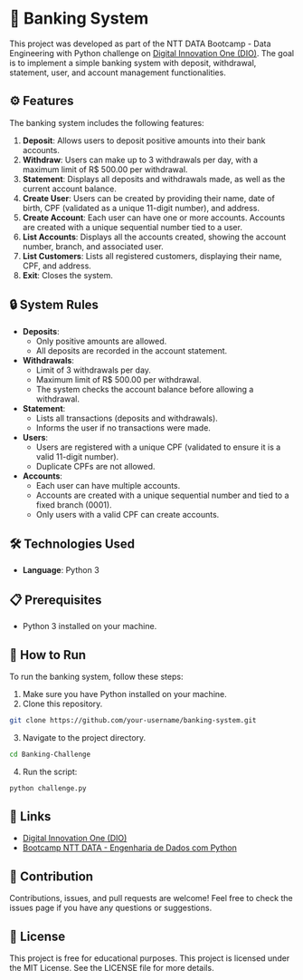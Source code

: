 # 🏦 Banking System

This project was developed as part of the NTT DATA Bootcamp - Data Engineering with Python challenge on [Digital Innovation One (DIO)](https://www.dio.me/). The goal is to implement a simple banking system with deposit, withdrawal, statement, user, and account management functionalities.

## ⚙️ Features

The banking system includes the following features:
1. **Deposit**: Allows users to deposit positive amounts into their bank accounts.
2. **Withdraw**: Users can make up to 3 withdrawals per day, with a maximum limit of R$ 500.00 per withdrawal.
3. **Statement**: Displays all deposits and withdrawals made, as well as the current account balance.
4. **Create User**: Users can be created by providing their name, date of birth, CPF (validated as a unique 11-digit number), and address.
5. **Create Account**: Each user can have one or more accounts. Accounts are created with a unique sequential number tied to a user.
6. **List Accounts**: Displays all the accounts created, showing the account number, branch, and associated user.
7. **List Customers**: Lists all registered customers, displaying their name, CPF, and address.
8. **Exit**: Closes the system.

## 🔒 System Rules

- **Deposits**: 
  - Only positive amounts are allowed.
  - All deposits are recorded in the account statement.
- **Withdrawals**:
  - Limit of 3 withdrawals per day.
  - Maximum limit of R$ 500.00 per withdrawal.
  - The system checks the account balance before allowing a withdrawal.
- **Statement**: 
  - Lists all transactions (deposits and withdrawals).
  - Informs the user if no transactions were made.
- **Users**:
  - Users are registered with a unique CPF (validated to ensure it is a valid 11-digit number).
  - Duplicate CPFs are not allowed.
- **Accounts**:
  - Each user can have multiple accounts.
  - Accounts are created with a unique sequential number and tied to a fixed branch (0001).
  - Only users with a valid CPF can create accounts.

## 🛠️ Technologies Used

- **Language**: Python 3

## 📋 Prerequisites

- Python 3 installed on your machine.

## 🚀 How to Run

To run the banking system, follow these steps:
1. Make sure you have Python installed on your machine.
2. Clone this repository.
```bash
git clone https://github.com/your-username/banking-system.git
```
3. Navigate to the project directory.
```bash
cd Banking-Challenge
```
4. Run the script:
```bash
python challenge.py
```

## 🔗 Links

* [Digital Innovation One (DIO)](https://www.dio.me/)
* [Bootcamp NTT DATA - Engenharia de Dados com Python](https://www.dio.me/bootcamp/engenharia-dados-python)

## 🤝 Contribution

Contributions, issues, and pull requests are welcome! Feel free to check the issues page if you have any questions or suggestions.
## 📄 License

This project is free for educational purposes.
This project is licensed under the MIT License.
See the LICENSE file for more details.
